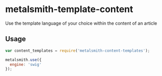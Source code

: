 # metalsmith-template-content

Use the template language of your choice within the content of an article

## Usage

```js
var content_templates = require('metalsmith-content-templates');

metalsmith.use({
  engine: 'swig'
});
```
